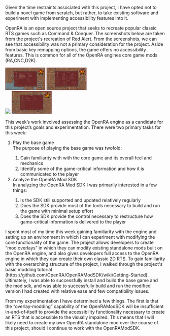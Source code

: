 Given the time restraints associated with this project, I have opted not to build a novel game from scratch, but rather, to take existing software and experiment with implementing accessibility features into it. 

OpenRA is an open source project that seeks to recreate popular classic RTS games such as Command & Conquer. The screenshots below are taken from the project's recreation of Red Alert. From the screenshots, we can see that accessibility was not a primary consideration for the project. Aside from basic key remapping options, the game offers no accessibility features. This is common for all of the OpenRA engines core game mods (RA,CNC,D2K). 

<img style="width:25%; text-align:center" src="https://github.com/atjohans/Project-Apricate/blob/gh-pages/assets/images/image1.png?raw=true">
<img style="width:25%; text-align:center" src="https://github.com/atjohans/Project-Apricate/blob/gh-pages/assets/images/image2.png?raw=true">
<br>
<img style="width:25%; text-align:center" src="https://github.com/atjohans/Project-Apricate/blob/gh-pages/assets/images/image3.png?raw=true">
<img style="width:25%; text-align:center" src="https://github.com/atjohans/Project-Apricate/blob/gh-pages/assets/images/image4.png?raw=true">


This week’s work involved assessing the OpenRA engine as a candidate for this project’s goals and experimentation. There were two primary tasks for this week:
<ol>
  <li>
    Play the base game
  </li>
    The purpose of playing the base game was twofold: 
  <ol>
<li>
  Gain familiarity with with the core game and its overall feel and mechanics 
    </li>
    <li>
  Identify some of the game-critical information and how it is communicated to the player
    </li>
  </ol>
<li>
  Analyze the OpenRA Mod SDK 
</li>
  In analyzing the OpenRA Mod SDK I was primarily interested in a few things: 
  <ol>
    <li>Is the SDK still supported and updated relatively regularly </li>
<li>Does the SDK provide most of the tools necessary to build and run the game with minimal setup effort </li>
<li>Does the SDK provide the control necessary to restructure how game-critical information is delivered to the player</li>
    </ol>
</ol>
I spent most of my time this week gaining familiarity with the engine and setting up an environment in which I can experiment with modifying the core functionality of the game. The project allows developers to create “mod overlays” in which they can modify existing standalone mods built on the OpenRA engine, and also gives developers full access to the OpenRA engine in which they can create their own classic 2D RTS. To gain familiarity with the overarching structure of the project, I walked through the project's basic modding tutorial (https://github.com/OpenRA/OpenRAModSDK/wiki/Getting-Started). Ultimately, I was able to successfully install and build the base game and the mod sdk, and was able to successfully build and run the modified version I had created with relative ease and few compatibility issues. 

From my experimentation I have determined a few things.  The first is that the “overlay-modding” capability of the OpenRAModSDK will be insufficient in-and-of-itself to provide the accessibility functionality necessary to create an RTS that is accessible to the visually impaired. This means that I will likely need to create my own OpenRA standalone mod over the course of this project, should I continue to work with the OpenRAModSDK. 
